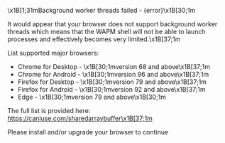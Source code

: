 
\x1B[1;31mBackground worker threads failed - {error}\x1B[30;1m

It would appear that your browser does not support background worker threads
which means that the WAPM shell will not be able to launch processes and
effectively becomes very limited.\x1B[37;1m

List supported major browsers:

- Chrome for Desktop - \x1B[30;1mversion 68 and above\x1B[37;1m
- Chrome for Android - \x1B[30;1mversion 96 and above\x1B[37;1m
- Firefox for Desktop - \x1B[30;1mversion 79 and above\x1B[37;1m
- Firefox for Android - \x1B[30;1mversion 92 and above\x1B[37;1m
- Edge - \x1B[30;1mversion 79 and above\x1B[30;1m

The full list is provided here:
https://caniuse.com/sharedarraybuffer\x1B[37;1m

Please install and/or upgrade your browser to continue

